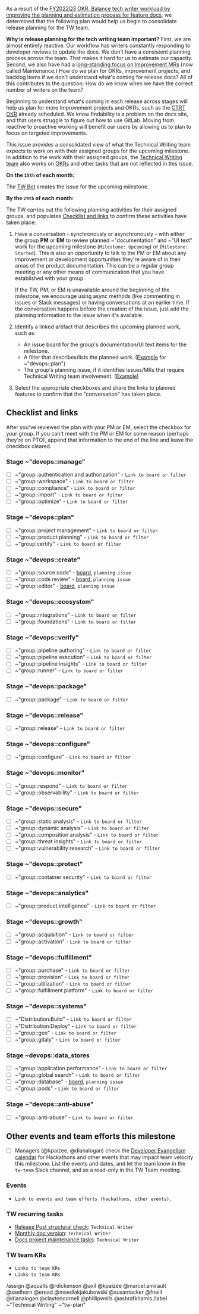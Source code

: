 As a result of the [FY2022Q3 OKR, Balance tech writer workload by improving the planning and estimation process for feature docs](https://gitlab.com/gitlab-org/technical-writing/-/issues/453), we determined that the following plan would help us begin to consolidate release planning for the TW team.

**Why is release planning for the tech writing team important?** First, we are almost entirely reactive. Our workflow has writers constantly responding to developer reviews to update the docs. We don't have a consistent planning process across the team. That makes it hard for us to estimate our capacity. Second, we also have had a [long-standing focus on Improvement MRs](https://about.gitlab.com/handbook/engineering/ux/performance-indicators/#distribution-of-technical-writing-team-documentation-effort) (now called Maintenance.) How do we plan for OKRs, improvement projects, and backlog items if we don't understand what's coming for release docs? All of this contributes to the question: How do we know when we have the correct number of writers on the team?

Beginning to understand what's coming in each release across stages will help us plan for more Improvement projects and OKRs, such as the [CTRT OKR](https://app.ally.io/objectives/1665339?time_period_id=135093) already scheduled. We know findability is a problem on the docs site, and that users struggle to figure out how to use GitLab. Moving from reactive to proactive working will benefit our users by allowing us to plan to focus on targeted improvements.

This issue provides a consolidated view of what the Technical Writing team expects to work on with their assigned groups for the upcoming milestone. In addition to the work with their assigned groups, the [Technical Writing team](https://about.gitlab.com/handbook/engineering/ux/technical-writing/) also works on [OKRs](https://about.gitlab.com/handbook/engineering/ux/#okrs) and other tasks that are not reflected in this issue.

**On the `15th` of each month:**

The [TW Bot](https://gitlab.com/project_10614162_bot) creates the issue for the upcoming milestone.

**By the `29th` of each month:**

The TW carries out the following planning activities for their assigned groups, and populates [Checklist and links](#checklist-and-links) to confirm these activities have taken place:

1. Have a conversation - synchronously or asynchronously - with either the group **PM** or **EM** to review planned ~"documentation" and ~"UI text" work for the upcoming milestone (`Milestone: Upcoming`) or (`Milestone: Started`). This is also an opportunity to talk to the PM or EM about any improvement or development opportunities they're aware of in their areas of the product documentation. This can be a regular group meeting or any other means of communication that you have established with your group.

   If the TW, PM, or EM is unavailable around the beginning of the milestone, we encourage using async methods (like commenting in issues or Slack messages) or having conversations at an earlier time. If the conversation happens before the creation of the issue, just add the planning information to the issue when it's available.

1. Identify a linked artifact that describes the upcoming planned work, such as:
   - An issue board for the group's documentation/UI text items for the milestone.
   - A filter that describes/lists the planned work. ([Example](https://gitlab.com/groups/gitlab-org/-/boards/3168664?scope=all&label_name[]=documentation&milestone_title=%23upcoming) for ~"devops::plan")
   - The group's planning issue, if it identifies issues/MRs that require Technical Writing team involvement. ([Example](https://gitlab.com/gitlab-org/ci-cd/pipeline-authoring/-/issues/30))

1. Select the appropriate checkboxes and share the links to planned features to confirm that the "conversation" has taken place.

## Checklist and links

After you've reviewed the plan with your PM or EM, select the checkbox for your group. If you can't meet with the PM or EM for some reason (perhaps they're on PTO), append that information to the end of the line and leave the checkbox cleared.

### Stage ~"devops::manage"

- [ ] ~"group::authentication and authorization" - `Link to board or filter`
- [ ] ~"group::workspace" - `Link to board or filter`
- [ ] ~"group::compliance" - `Link to board or filter`
- [ ] ~"group::import" - `Link to board or filter`
- [ ] ~"group::optimize" - `Link to board or filter`

### Stage ~"devops::plan"

- [ ] ~"group::project management" - `Link to board or filter`
- [ ] ~"group::product planning" - `Link to board or filter`
- [ ] ~"group:certify" - `Link to board or filter`

### Stage ~"devops::create"

- [ ] ~"group::source code" - [board](https://gitlab.com/groups/gitlab-org/-/boards/1626594?label_name%5B%5D=group%3A%3Asource%20code&label_name[]=Technical%20Writing), `planning issue`
- [ ] ~"group::code review" - [board](https://gitlab.com/groups/gitlab-org/-/boards/2159734?label_name%5B%5D=group%3A%3Acode%20review&label_name[]=Technical%20Writing), `planning issue`
- [ ] ~"group::editor" - [board](https://gitlab.com/groups/gitlab-org/-/boards/1131977?label_name%5B%5D=group%3A%3Aeditor&label_name[]=Technical%20Writing), `planning issue`

### Stage ~"devops::ecosystem"

- [ ] ~"group::integrations" - `Link to board or filter`
- [ ] ~"group::foundations" - `Link to board or filter`

### Stage ~"devops::verify"

- [ ] ~"group::pipeline authoring" - `Link to board or filter`
- [ ] ~"group::pipeline execution" - `Link to board or filter`
- [ ] ~"group::pipeline insights" - `Link to board or filter`
- [ ] ~"group::runner" - `Link to board or filter`

### Stage ~"devops::package"

- [ ] ~"group::package" - `Link to board or filter`

### Stage ~"devops::release"

- [ ] ~"group::release" - `Link to board or filter`

### Stage ~"devops::configure"

- [ ] ~"group::configure" - `Link to board or filter`

### Stage ~"devops::monitor"

- [ ] ~"group::respond" - `Link to board or filter`
- [ ] ~"group::observability" - `Link to board or filter`

### Stage ~"devops::secure"

- [ ] ~"group::static analysis" - `Link to board or filter`
- [ ] ~"group::dynamic analysis" - `Link to board or filter`
- [ ] ~"group::composition analysis" - `Link to board or filter`
- [ ] ~"group::threat insights" - `Link to board or filter`
- [ ] ~"group::vulnerability research" - `Link to board or filter`

### Stage ~"devops::protect"

- [ ] ~"group::container security" - `Link to board or filter`

### Stage ~"devops::analytics"

- [ ] ~"group::product intelligence" - `Link to board or filter`

### Stage ~"devops::growth"

- [ ] ~"group::acquisition" - `Link to board or filter`
- [ ] ~"group::activation" - `Link to board or filter`

### Stage ~"devops::fulfillment"

- [ ] ~"group::purchase" - `Link to board or filter`
- [ ] ~"group::provision" - `Link to board or filter`
- [ ] ~"group::utilization" - `Link to board or filter`
- [ ] ~"group::fulfillment platform" - `Link to board or filter`

### Stage ~"devops::systems"

- [ ] ~"Distribution:Build" - `Link to board or filter`
- [ ] ~"Distribution:Deploy" - `Link to board or filter`
- [ ] ~"group::geo" - `Link to board or filter`
- [ ] ~"group::gitaly" - `Link to board or filter`

### Stage ~devops::data_stores

- [ ] ~"group::application performance" - `Link to board or filter`
- [ ] ~"group::global search" - `Link to board or filter`
- [ ] ~"group::database" - [board](https://gitlab.com/groups/gitlab-org/-/boards/1324138?label_name%5B%5D=database%3A%3Aactive&label_name%5B%5D=group%3A%3Adatabase&label_name[]=Technical%20Writing), `planning issue`
- [ ] ~"group::pods" - `Link to board or filter`

### Stage ~"devops::anti-abuse"

- [ ] ~"group::anti-abuse" - `Link to board or filter`

## Other events and team efforts this milestone

- [ ] Managers (@kpaizee, @dianalogan) check the [Developer Evangelism calendar](https://about.gitlab.com/handbook/marketing/community-relations/developer-evangelism/#-team-calendar) for Hackathons and other events that may impact team velocity this milestone. List the events and dates, and let the team know in the `tw-team` Slack channel, and as a read-only in the TW Team meeting.

### Events

- `Link to events and team efforts (hackathons, other events).`

### TW recurring tasks

- [Release Post structural check](https://about.gitlab.com/handbook/marketing/blog/release-posts/managers/): `Technical Writer`
- [Monthly doc version](https://gitlab.com/gitlab-org/gitlab-docs/-/blob/main/doc/releases.md): `Technical Writer`
- [Docs project maintenance tasks](https://gitlab.com/gitlab-org/technical-writing/-/blob/main/.gitlab/issue_templates/tw-monthly-tasks.md): `Technical Writer`

### TW team KRs

- `Links to team KRs`
- `Links to team KRs`

/assign @aqualls @rdickenson @axil @kpaizee @marcel.amirault @sselhorn @eread @msedlakjakubowski @susantacker @fneill @dianalogan @claytoncornell @phillipwells @ashrafkhamis 
/label ~"Technical Writing" ~"tw-plan"
